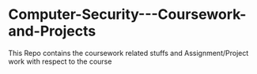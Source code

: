 # Computer-Security---Coursework-and-Projects
This Repo contains the coursework related stuffs and Assignment/Project work with respect to the course
